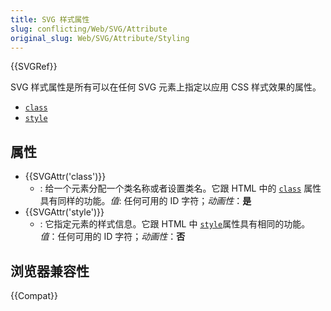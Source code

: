 ```yaml
---
title: SVG 样式属性
slug: conflicting/Web/SVG/Attribute
original_slug: Web/SVG/Attribute/Styling
---
```


{{SVGRef}}

SVG 样式属性是所有可以在任何 SVG 元素上指定以应用 CSS 样式效果的属性。

- [`class`](#class)
- [`style`](#style)

## 属性

- {{SVGAttr('class')}}
  - : 给一个元素分配一个类名称或者设置类名。它跟 HTML 中的 [`class`](/zh-CN/docs/Web/HTML/Global_attributes#class) 属性具有同样的功能。_值_: 任何可用的 ID 字符；_动画性_：**是**
- {{SVGAttr('style')}}
  - : 它指定元素的样式信息。它跟 HTML 中 [`style`](/zh-CN/docs/Web/HTML/Global_attributes#style)属性具有相同的功能。_值_：任何可用的 ID 字符；_动画性_：**否**

## 浏览器兼容性

{{Compat}}

